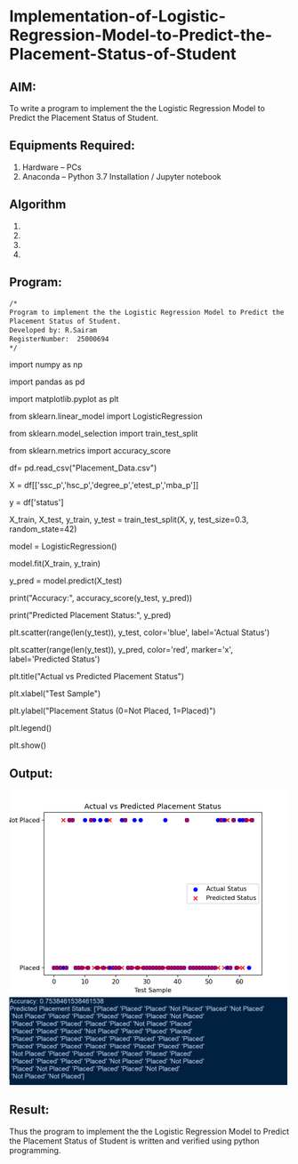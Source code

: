 # Implementation-of-Logistic-Regression-Model-to-Predict-the-Placement-Status-of-Student

## AIM:
To write a program to implement the the Logistic Regression Model to Predict the Placement Status of Student.

## Equipments Required:
1. Hardware – PCs
2. Anaconda – Python 3.7 Installation / Jupyter notebook

## Algorithm
1. 
2. 
3. 
4. 

## Program:
```
/*
Program to implement the the Logistic Regression Model to Predict the Placement Status of Student.
Developed by: R.Sairam
RegisterNumber:  25000694
*/
```
import numpy as np

import pandas as pd

import matplotlib.pyplot as plt

from sklearn.linear_model import LogisticRegression

from sklearn.model_selection import train_test_split

from sklearn.metrics import accuracy_score

df= pd.read_csv("Placement_Data.csv")  

X = df[['ssc_p','hsc_p','degree_p','etest_p','mba_p']]

y = df['status']

X_train, X_test, y_train, y_test = train_test_split(X, y, test_size=0.3, random_state=42)

model = LogisticRegression()

model.fit(X_train, y_train)

y_pred = model.predict(X_test)

print("Accuracy:", accuracy_score(y_test, y_pred))

print("Predicted Placement Status:", y_pred)

plt.scatter(range(len(y_test)), y_test, color='blue', label='Actual Status')

plt.scatter(range(len(y_test)), y_pred, color='red', marker='x', label='Predicted Status')

plt.title("Actual vs Predicted Placement Status")

plt.xlabel("Test Sample")

plt.ylabel("Placement Status (0=Not Placed, 1=Placed)")

plt.legend()

plt.show()


## Output:
<img src="ex5 output 1.png" alt="Output" width="500">

<img src="ex5 output 2.png" alt="Output" width="500">


## Result:
Thus the program to implement the the Logistic Regression Model to Predict the Placement Status of Student is written and verified using python programming.
